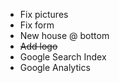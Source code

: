 - Fix pictures
- Fix form
- New house @ bottom
- ~~Add logo~~
- Google Search Index
- Google Analytics